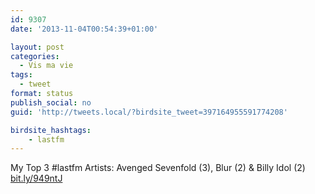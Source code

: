 ```yaml
---
id: 9307
date: '2013-11-04T00:54:39+01:00'

layout: post
categories:
  - Vis ma vie
tags:
  - tweet
format: status
publish_social: no
guid: 'http://tweets.local/?birdsite_tweet=397164955591774208'

birdsite_hashtags:
    - lastfm
---
```


My Top 3 #lastfm Artists: Avenged Sevenfold (3), Blur (2) &amp; Billy Idol (2) [bit.ly/949ntJ](http://bit.ly/949ntJ)